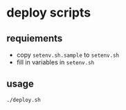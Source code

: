# deploy scripts

## requiements
* copy `setenv.sh.sample` to `setenv.sh`
* fill in variables in `setenv.sh`

## usage
```
./deploy.sh
```

